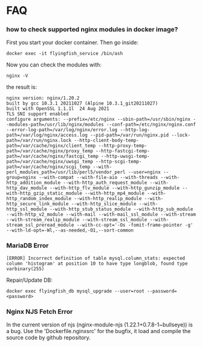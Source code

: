# FAQ

### how to check supported nginx modules in docker image?
First you start your docker container. Then go inside:
```shell
docker exec -it flyingfish_service /bin/ash
```

Now you can check the modules with:
```shell
nginx -V
```
the result is:
```shell
nginx version: nginx/1.20.2
built by gcc 10.3.1 20211027 (Alpine 10.3.1_git20211027) 
built with OpenSSL 1.1.1l  24 Aug 2021
TLS SNI support enabled
configure arguments: --prefix=/etc/nginx --sbin-path=/usr/sbin/nginx --modules-path=/usr/lib/nginx/modules --conf-path=/etc/nginx/nginx.conf --error-log-path=/var/log/nginx/error.log --http-log-path=/var/log/nginx/access.log --pid-path=/var/run/nginx.pid --lock-path=/var/run/nginx.lock --http-client-body-temp-path=/var/cache/nginx/client_temp --http-proxy-temp-path=/var/cache/nginx/proxy_temp --http-fastcgi-temp-path=/var/cache/nginx/fastcgi_temp --http-uwsgi-temp-path=/var/cache/nginx/uwsgi_temp --http-scgi-temp-path=/var/cache/nginx/scgi_temp --with-perl_modules_path=/usr/lib/perl5/vendor_perl --user=nginx --group=nginx --with-compat --with-file-aio --with-threads --with-http_addition_module --with-http_auth_request_module --with-http_dav_module --with-http_flv_module --with-http_gunzip_module --with-http_gzip_static_module --with-http_mp4_module --with-http_random_index_module --with-http_realip_module --with-http_secure_link_module --with-http_slice_module --with-http_ssl_module --with-http_stub_status_module --with-http_sub_module --with-http_v2_module --with-mail --with-mail_ssl_module --with-stream --with-stream_realip_module --with-stream_ssl_module --with-stream_ssl_preread_module --with-cc-opt='-Os -fomit-frame-pointer -g' --with-ld-opt=-Wl,--as-needed,-O1,--sort-common
```

### MariaDB Error
```
[ERROR] Incorrect definition of table mysql.column_stats: expected column 'histogram' at position 10 to have type longblob, found type varbinary(255)
```
Repair/Update DB:
```shell
docker exec flyingfish_db mysql_upgrade --user=root --password=<password>
```

### Nginx NJS Fetch Error
In the current version of njs (nginx-module-njs (1.22.1+0.7.8-1~bullseye)) is a bug. 
Use the 'Dockerfile.nginxsrc' for the bugfix, it load and compile the source code by github repository.